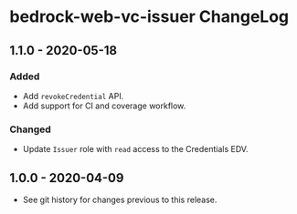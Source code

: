 # bedrock-web-vc-issuer ChangeLog

## 1.1.0 - 2020-05-18

### Added
- Add `revokeCredential` API.
- Add support for CI and coverage workflow.

### Changed
- Update `Issuer` role with `read` access to the Credentials EDV.

## 1.0.0 - 2020-04-09

- See git history for changes previous to this release.
